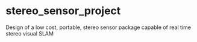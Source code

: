 # stereo_sensor_project
Design of a low cost, portable, stereo sensor package capable of real time stereo visual SLAM
